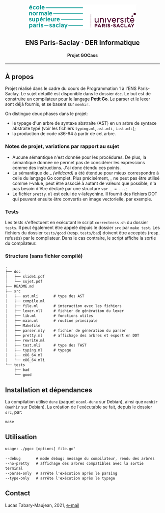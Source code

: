 <p align="center">
  <img src="media/ENS_logo.png" alt="Logo ENS" height=80">
  <h2 align="center">ENS Paris-Saclay · DER Informatique</h2>
  <h4 align="center">Projet GOCass</h3>
</p>

---
## À propos
Projet réalisé dans le cadre du cours de Programmation 1 à l'ENS Paris-Saclay. Le sujet détaillé
est disponible dans le dossier `doc`. Le but est de construire un compilateur pour le langage
**Petit Go**. Le parser et le lexer sont déjà fournis, et se basent sur `menhir`.

On distingue deux phases dans le projet:
- le typage d'un arbre de syntaxe abstraite (AST) en un arbre de syntaxe abstraite
  typé (voir les fichiers `typing.ml`, `ast.mli`, `tast.mli`);
- la production de code x86-64 à partir de cet arbre.


### Notes de projet, variations par rapport au sujet
- Aucune sémantique n'est donnée pour les procédures. De plus, la sémantique donnée ne permet
  pas de considérer les expressions comme des instructions. J'ai donc étendu ces points.
- La sémantique de _ *(wildcard)* a été étendue pour mieux correspondre à celle du langage Go complet.
  Plus précisément, _ ne peut pas être utilisé comme r-value, peut être associé à autant de valeurs que possible,
  n'a pas besoin d'être déclaré par une structure `var _ = ...`;
- Le fichier `pretty.ml` est celui de v-lafeychine. Il fournit des fichiers DOT qui peuvent ensuite être convertis
  en image vectorielle, par exemple.

### Tests
Les tests s'effectuent en exécutant le script `correctness.sh` du dossier `tests`. Il peut également être appelé
depuis le dossier `src` par `make test`. Les fichiers du dossier `tests/good` (resp. `tests/bad`) doivent être
acceptés (resp. refusés) par le compilateur. Dans le cas contraire, le script affiche la sortie du compilateur.

### Structure (sans fichier compilé)

```
.
├── doc
│   ├── slide1.pdf
│   └── sujet.pdf
├── README.md
├── src
│   ├── ast.mli       # type des AST
│   ├── compile.ml
│   ├── file.ml       # interaction avec les fichiers
│   ├── lexer.mll     # fichier de génération du lexer
│   ├── lib.ml        # fonctions utiles
│   ├── main.ml       # routine principale
│   ├── Makefile
│   ├── parser.mly    # fichier de génération du parser
│   ├── pretty.ml     # affichage des arbres et export en DOT
│   ├── rewrite.ml
│   ├── tast.mli      # type des TAST
│   ├── typing.ml     # typage
│   ├── x86_64.ml
│   └── x86_64.mli
└── tests
    ├── bad
    └── good
```

## Installation et dépendances
La compilation utilise `dune` (paquet `ocaml-dune` sur Debian), ainsi que `menhir` (`menhir` sur Debian).
La création de l'exécutable se fait, depuis le dossier `src`, par:
```
make
```

## Utilisation
```
usage: ./pgoc [options] file.go"

--debug       # mode debug: message du compilateur, rendu des arbres
--no-pretty   # affichage des arbres compatibles avec la sortie terminal
--parse-only  # arrête l'exécution après le parsing
--type-only   # arrête l'exécution après le typage
```

## Contact
Lucas Tabary-Maujean, 2021, [e-mail](mailto:l.ta-ma@pm.me)
